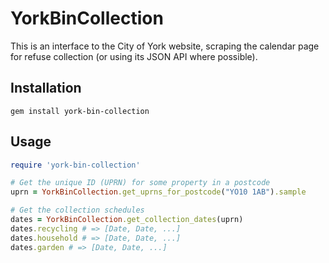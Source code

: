 # YorkBinCollection

This is an interface to the City of York website, scraping the calendar page
for refuse collection (or using its JSON API where possible).

## Installation

```
gem install york-bin-collection
```

## Usage

```ruby
require 'york-bin-collection'

# Get the unique ID (UPRN) for some property in a postcode
uprn = YorkBinCollection.get_uprns_for_postcode("YO10 1AB").sample

# Get the collection schedules
dates = YorkBinCollection.get_collection_dates(uprn)
dates.recycling # => [Date, Date, ...]
dates.household # => [Date, Date, ...]
dates.garden # => [Date, Date, ...]
```